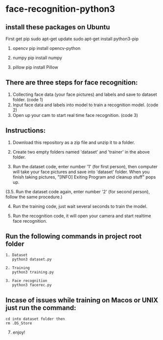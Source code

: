 # face-recognition-python3

## install these packages on Ubuntu
 First get pip
   sudo apt-get update
   sudo apt-get install python3-pip
   
  1. opencv
     pip install opencv-python
    
  2. numpy
     pip install numpy
    
  3. pillow
     pip install Pillow
     
## There are three steps for face recognition:
  1. Collecting face data (your face pictures) and labels and save to dataset folder. (code 1)
  2. Input face data and labels into model to train a recognition model. (code 2)
  3. Open up your cam to start real time face recognition. (code 3)

## Instructions:
  1. Download this repository as a zip file and unzip it to a folder.
  
  2. Create two empty folders named 'dataset' and 'trainer' in the above folder.
  
  3. Run the dataset code, enter number '1' (for first person), then computer will take your face pictures and save into 'dataset' folder.
  When you finish taking pictures, "[INFO] Exiting Program and cleanup stuff" pops up.
  
  (3.5. Run the dataset code again, enter number '2' (for second person), follow the same procedure.) 

  4. Run the training code, just wait several seconds to train the model.
  
  5. Run the recognition code, it will open your camera and start realtime face recognition.
  
## Run the following commands in project root folder
    1. Dataset
       python3 dataset.py
    
    2. Training
       python3 training.py
       
    3. Face recognition
       python3 facerec.py
  
## Incase of issues while training on Macos or UNIX just run the command:
    cd into dataset folder then
    rm .DS_Store 
       
  7. enjoy!
 
 
  
